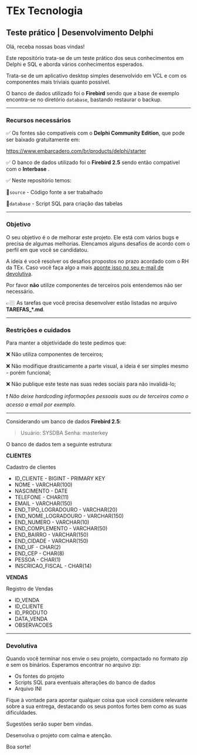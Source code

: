 # TEx Tecnologia

## Teste prático | Desenvolvimento Delphi

Olá, receba nossas boas vindas!

Este repositório trata-se de um teste prático dos seus conhecimentos em Delphi e SQL e aborda vários conhecimentos esperados.

Trata-se de um aplicativo desktop simples desenvolvido em VCL e com os componentes mais triviais quanto possível. 

O banco de dados utilizado foi o **Firebird** sendo que a base de exemplo encontra-se no diretório `database`, bastando restaurar o backup.

---

### Recursos necessários

✅ Os fontes são compatíveis com o **Delphi Community Edition**, que pode ser baixado gratuitamente em:

 https://www.embarcadero.com/br/products/delphi/starter

✅ O banco de dados utilizado foi o **Firebird 2.5** sendo então compatível com o **Interbase** .

✅ Neste repositório temos:

📂`source` - Código fonte a ser trabalhado

📂`database` - Script SQL para criação das tabelas

---

### Objetivo

O seu objetivo é o de melhorar este projeto.  Ele está com vários bugs e precisa de algumas melhorias. Elencamos alguns desafios de acordo com o perfil em que você se candidatou.

A ideia é você resolver os desafios propostos no prazo acordado com o RH da TEx. Caso você faça algo a mais <u>aponte isso no seu e-mail de devolutiva</u>. 

Por favor **não** utilize componentes de terceiros pois entendemos não ser necessário. 

👉🏼 As tarefas que você precisa desenvolver estão listadas no arquivo **TAREFAS_*.md**.

---

### Restrições e cuidados

Para manter a objetividade do teste pedimos que:

❌ Não utiliza componentes de terceiros;

❌ Não modifique drasticamente a parte visual, a ideia é ser simples mesmo - porém funcional;

❌ Não publique este teste nas suas redes sociais para não invalidá-lo;

❗ *Não deixe hardcoding informações pessoais suas ou de terceiros como o acesso a email por exemplo.*

---

Considerando um banco de dados **Firebird 2.5**:

> Usuário: SYSDBA
> Senha: masterkey

O banco de dados tem a seguinte estrutura:

**CLIENTES**

Cadastro de clientes

- ID_CLIENTE - BIGINT - PRIMARY KEY
- NOME - VARCHAR(100)
- NASCIMENTO - DATE
- TELEFONE - CHAR(11)
- EMAIL - VARCHAR(150)
- END_TIPO_LOGRADOURO - VARCHAR(20)
- END_NOME_LOGRADOURO - VARCHAR(150)
- END_NUMERO - VARCHAR(10)
- END_COMPLEMENTO - VARCHAR(50)
- END_BAIRRO - VARCHAR(150)
- END_CIDADE - VARCHAR(150)
- END_UF - CHAR(2)
- END_CEP - CHAR(8)
- PESSOA - CHAR(1)
- INSCRICAO_FISCAL - CHAR(14)



**VENDAS**

Registro de Vendas

- ID_VENDA
- ID_CLIENTE
- ID_PRODUTO
- DATA_VENDA
- OBSERVACOES

---

### Devolutiva

Quando você terminar nos envie o seu projeto, compactado no formato zip e sem os binários. Esperamos encontrar no arquivo zip:

- Os fontes do projeto
- Scripts SQL para eventuais alterações do banco de dados
- Arquivo INI



Fique à vontade  para apontar qualquer coisa que você considere relevante sobre a sua entrega, destacando os seus pontos fortes bem como as suas dificuldades. 

Sugestões serão super bem vindas.

Desenvolva o projeto com calma e atenção.



Boa sorte!

